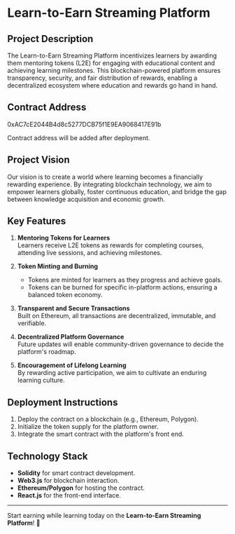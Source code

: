 # Learn-to-Earn Streaming Platform

## Project Description
The Learn-to-Earn Streaming Platform incentivizes learners by awarding them mentoring tokens (L2E) for engaging with educational content and achieving learning milestones. This blockchain-powered platform ensures transparency, security, and fair distribution of rewards, enabling a decentralized ecosystem where education and rewards go hand in hand.

## Contract Address
0xAC7cE2044B4d8c5277DCB75f1E9EA9068417E91b

Contract address will be added after deployment.

## Project Vision
Our vision is to create a world where learning becomes a financially rewarding experience. By integrating blockchain technology, we aim to empower learners globally, foster continuous education, and bridge the gap between knowledge acquisition and economic growth.

## Key Features
1. **Mentoring Tokens for Learners**  
   Learners receive L2E tokens as rewards for completing courses, attending live sessions, and achieving milestones.

2. **Token Minting and Burning**  
   - Tokens are minted for learners as they progress and achieve goals.
   - Tokens can be burned for specific in-platform actions, ensuring a balanced token economy.

3. **Transparent and Secure Transactions**  
   Built on Ethereum, all transactions are decentralized, immutable, and verifiable.

4. **Decentralized Platform Governance**  
   Future updates will enable community-driven governance to decide the platform's roadmap.

5. **Encouragement of Lifelong Learning**  
   By rewarding active participation, we aim to cultivate an enduring learning culture.



## Deployment Instructions
1. Deploy the contract on a blockchain (e.g., Ethereum, Polygon).
2. Initialize the token supply for the platform owner.
3. Integrate the smart contract with the platform's front end.

## Technology Stack
- **Solidity** for smart contract development.
- **Web3.js** for blockchain interaction.
- **Ethereum/Polygon** for hosting the contract.
- **React.js** for the front-end interface.

---

Start earning while learning today on the **Learn-to-Earn Streaming Platform**! 🚀

